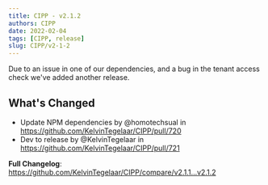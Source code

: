 ```yaml
---
title: CIPP - v2.1.2
authors: CIPP
date: 2022-02-04
tags: [CIPP, release]
slug: CIPP/v2-1-2
---
```


<!--truncate-->

Due to an issue in one of our dependencies, and a bug in the tenant access check we've added another release.

## What's Changed
* Update NPM dependencies by @homotechsual in https://github.com/KelvinTegelaar/CIPP/pull/720
* Dev to release by @KelvinTegelaar in https://github.com/KelvinTegelaar/CIPP/pull/721


**Full Changelog**: https://github.com/KelvinTegelaar/CIPP/compare/v2.1.1...v2.1.2
